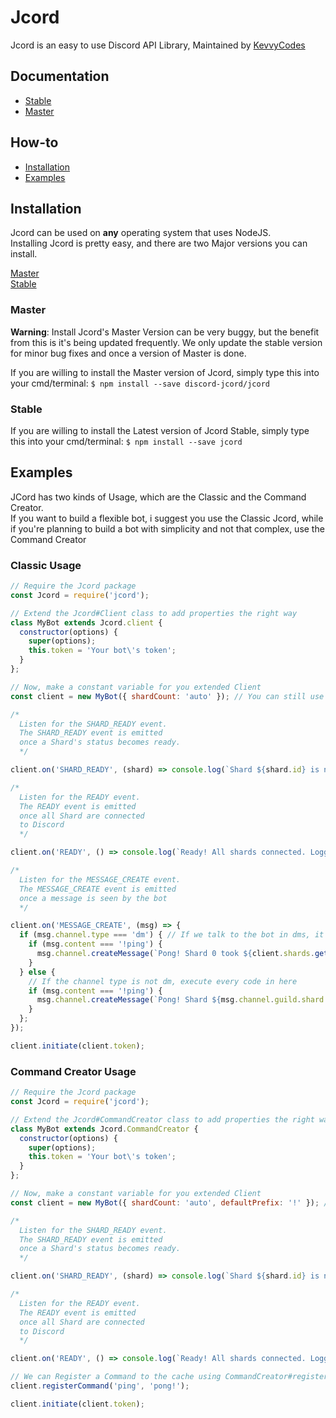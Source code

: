# Jcord 
Jcord is an easy to use Discord API Library, Maintained by [KevvyCodes](https://github.com/KevvyCodes/)

## Documentation
- [Stable](https://jcord.js.org/)  
- [Master](https://jcord.js.org/master)

## How-to
- [Installation](https://github.com/discord-jcord/jcord/blob/master/README.md#installation)  
- [Examples](https://github.com/discord-jcord/jcord/blob/master/README.md#examples)

## Installation
Jcord can be used on **any** operating system that uses NodeJS.  
Installing Jcord is pretty easy, and there are two Major versions you can install.  

[Master](https://github.com/discord-jcord/jcord/blob/master/README.md#master)  
[Stable](https://github.com/discord-jcord/jcord/blob/master/README.md#stable)

### Master
**Warning**: Install Jcord's Master Version can be very buggy, but the benefit from this is it's being updated frequently. We only update the stable version for minor bug fixes and once a version of Master is done.  

If you are willing to install the Master version of Jcord, simply type this into your cmd/terminal: `$ npm install --save discord-jcord/jcord`

### Stable
If you are willing to install the Latest version of Jcord Stable, simply type this into your cmd/terminal: `$ npm install --save jcord`

## Examples
JCord has two kinds of Usage, which are the Classic and the Command Creator.  
If you want to build a flexible bot, i suggest you use the Classic Jcord, while if you're planning to build a bot with simplicity and not that complex, use the Command Creator

### Classic Usage
```js
// Require the Jcord package
const Jcord = require('jcord');

// Extend the Jcord#Client class to add properties the right way
class MyBot extends Jcord.client {
  constructor(options) {
    super(options);
    this.token = 'Your bot\'s token';
  }
};

// Now, make a constant variable for you extended Client
const client = new MyBot({ shardCount: 'auto' }); // You can still use Jcord#Client options here

/*
  Listen for the SHARD_READY event.
  The SHARD_READY event is emitted
  once a Shard's status becomes ready.
  */

client.on('SHARD_READY', (shard) => console.log(`Shard ${shard.id} is now ready!`));

/*
  Listen for the READY event.
  The READY event is emitted
  once all Shard are connected
  to Discord
  */

client.on('READY', () => console.log(`Ready! All shards connected. Logged in as ${client.user.tag}`));

/*
  Listen for the MESSAGE_CREATE event.
  The MESSAGE_CREATE event is emitted
  once a message is seen by the bot
  */

client.on('MESSAGE_CREATE', (msg) => {
  if (msg.channel.type === 'dm') { // If we talk to the bot in dms, it will execute everything inside the brackets
    if (msg.content === '!ping') {
      msg.channel.createMessage(`Pong! Shard 0 took ${client.shards.get('0').latency}ms`)
    }
  } else {
    // If the channel type is not dm, execute every code in here
    if (msg.content === '!ping') {
      msg.channel.createMessage(`Pong! Shard ${msg.channel.guild.shard.id} took ${msg.channel.guild.shard.latency}ms`)
    }
  };
});

client.initiate(client.token);
```

### Command Creator Usage
```js
// Require the Jcord package
const Jcord = require('jcord');

// Extend the Jcord#CommandCreator class to add properties the right way
class MyBot extends Jcord.CommandCreator {
  constructor(options) {
    super(options);
    this.token = 'Your bot\'s token';
  }
};

// Now, make a constant variable for you extended Client
const client = new MyBot({ shardCount: 'auto', defaultPrefix: '!' }); // You can still use Jcord#Client options here

/*
  Listen for the SHARD_READY event.
  The SHARD_READY event is emitted
  once a Shard's status becomes ready.
  */

client.on('SHARD_READY', (shard) => console.log(`Shard ${shard.id} is now ready!`));

/*
  Listen for the READY event.
  The READY event is emitted
  once all Shard are connected
  to Discord
  */

client.on('READY', () => console.log(`Ready! All shards connected. Logged in as ${client.user.tag}`));

// We can Register a Command to the cache using CommandCreator#registerCommand
client.registerCommand('ping', 'pong!');

client.initiate(client.token);
```

